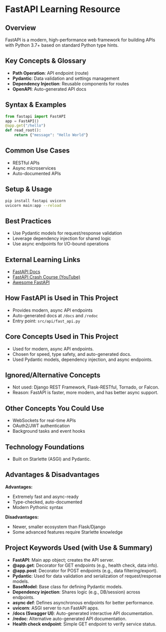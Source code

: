 # FastAPI Learning Resource

## Overview
FastAPI is a modern, high-performance web framework for building APIs with Python 3.7+ based on standard Python type hints.

## Key Concepts & Glossary
- **Path Operation**: API endpoint (route)
- **Pydantic**: Data validation and settings management
- **Dependency Injection**: Reusable components for routes
- **OpenAPI**: Auto-generated API docs

## Syntax & Examples
```python
from fastapi import FastAPI
app = FastAPI()
@app.get("/hello")
def read_root():
    return {"message": "Hello World"}
```

## Common Use Cases
- RESTful APIs
- Async microservices
- Auto-documented APIs

## Setup & Usage
```bash
pip install fastapi uvicorn
uvicorn main:app --reload
```

## Best Practices
- Use Pydantic models for request/response validation
- Leverage dependency injection for shared logic
- Use async endpoints for I/O-bound operations

## External Learning Links
- [FastAPI Docs](https://fastapi.tiangolo.com/)
- [FastAPI Crash Course (YouTube)](https://www.youtube.com/watch?v=0sOvCWFmrtA)
- [Awesome FastAPI](https://github.com/mjhea0/awesome-fastapi)

## How FastAPI is Used in This Project
- Provides modern, async API endpoints
- Auto-generated docs at `/docs` and `/redoc`
- Entry point: `src/api/fast_api.py` 

## Core Concepts Used in This Project
- Used for modern, async API endpoints.
- Chosen for speed, type safety, and auto-generated docs.
- Used Pydantic models, dependency injection, and async endpoints.

## Ignored/Alternative Concepts
- Not used: Django REST Framework, Flask-RESTful, Tornado, or Falcon.
- Reason: FastAPI is faster, more modern, and has better async support.

## Other Concepts You Could Use
- WebSockets for real-time APIs
- OAuth2/JWT authentication
- Background tasks and event hooks

## Technology Foundations
- Built on Starlette (ASGI) and Pydantic.

## Advantages & Disadvantages
**Advantages:**
- Extremely fast and async-ready
- Type-checked, auto-documented
- Modern Pythonic syntax

**Disadvantages:**
- Newer, smaller ecosystem than Flask/Django
- Some advanced features require Starlette knowledge 

## Project Keywords Used (with Use & Summary)
- **FastAPI**: Main app object; creates the API server.
- **@app.get**: Decorator for GET endpoints (e.g., health check, data info).
- **@app.post**: Decorator for POST endpoints (e.g., data filtering/export).
- **Pydantic**: Used for data validation and serialization of request/response models.
- **BaseModel**: Base class for defining Pydantic models.
- **Dependency injection**: Shares logic (e.g., DB/session) across endpoints.
- **async def**: Defines asynchronous endpoints for better performance.
- **uvicorn**: ASGI server to run FastAPI apps.
- **/docs (Swagger UI)**: Auto-generated interactive API documentation.
- **/redoc**: Alternative auto-generated API documentation.
- **Health check endpoint**: Simple GET endpoint to verify service status. 